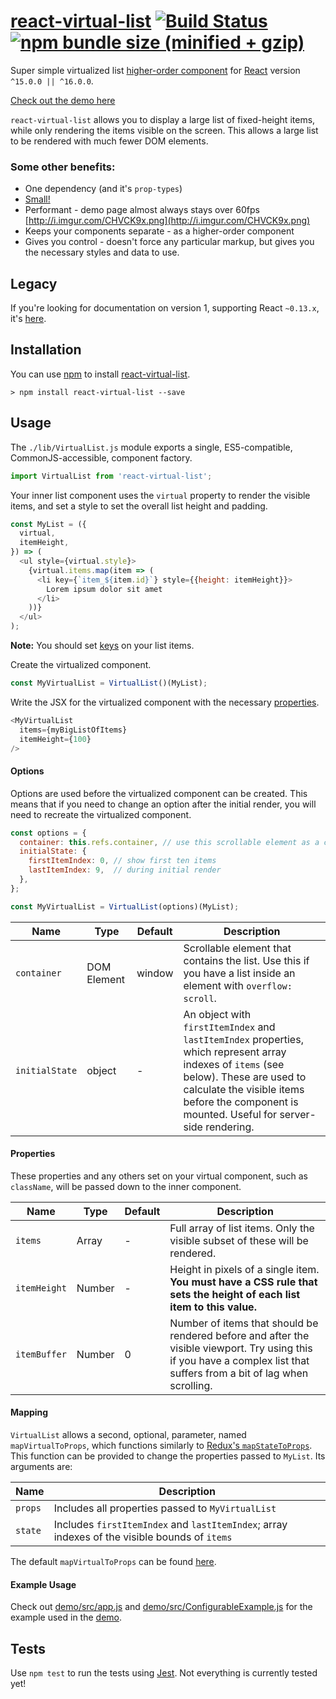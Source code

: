 # [react-virtual-list](http://developerdizzle.github.io/react-virtual-list/) [![Build Status](https://travis-ci.org/developerdizzle/react-virtual-list.svg?branch=master)](https://travis-ci.org/developerdizzle/react-virtual-list) [![npm bundle size (minified + gzip)](https://img.shields.io/bundlephobia/minzip/react.svg)](https://bundlephobia.com/result?p=react-virtual-list)


Super simple virtualized list [higher-order component](https://facebook.github.io/react/docs/higher-order-components.html) for [React](https://github.com/facebook/react) version `^15.0.0 || ^16.0.0`.

[Check out the demo here](http://developerdizzle.github.io/react-virtual-list)

`react-virtual-list` allows you to display a large list of fixed-height items, while only rendering the items visible on the screen.  This allows a large list to be rendered with much fewer DOM elements.

### Some other benefits:
* One dependency (and it's `prop-types`)
* [Small!](https://bundlephobia.com/result?p=react-virtual-list)
* Performant - demo page almost always stays over 60fps [http://i.imgur.com/CHVCK9x.png](http://i.imgur.com/CHVCK9x.png)
* Keeps your components separate - as a higher-order component
* Gives you control - doesn't force any particular markup, but gives you the necessary styles and data to use.

## Legacy

If you're looking for documentation on version 1, supporting React `~0.13.x`, it's [here](README.v1.md).

## Installation

You can use [npm](https://npmjs.org) to install [react-virtual-list](https://www.npmjs.com/package/react-virtual-list).

```console
> npm install react-virtual-list --save
```

## Usage

The `./lib/VirtualList.js` module exports a single, ES5-compatible, CommonJS-accessible, component factory.

```js
import VirtualList from 'react-virtual-list';
```

Your inner list component uses the `virtual` property to render the visible items, and set a style to set the overall list height and padding.

```js
const MyList = ({
  virtual,
  itemHeight,
}) => (
  <ul style={virtual.style}>
    {virtual.items.map(item => (
      <li key={`item_${item.id}`} style={{height: itemHeight}}>
        Lorem ipsum dolor sit amet
      </li>
    ))}
  </ul>
);
```

**Note:** You should set [keys](https://facebook.github.io/react/docs/lists-and-keys.html) on your list items.

Create the virtualized component.

```js
const MyVirtualList = VirtualList()(MyList);
```

Write the JSX for the virtualized component with the necessary [properties](#properties).

```js
<MyVirtualList
  items={myBigListOfItems}
  itemHeight={100}
/>
```

#### Options

Options are used before the virtualized component can be created.  This means that if you need to change an option after the initial render, you will need to recreate the virtualized component.

```js
const options = {
  container: this.refs.container, // use this scrollable element as a container
  initialState: {
    firstItemIndex: 0, // show first ten items
    lastItemIndex: 9,  // during initial render
  },
};

const MyVirtualList = VirtualList(options)(MyList);
```

Name | Type | Default | Description
--- | --- | --- | ---
`container` | DOM Element | window | Scrollable element that contains the list.  Use this if you have a list inside an element with `overflow: scroll`.
`initialState` | object | - | An object with `firstItemIndex` and `lastItemIndex` properties, which represent array indexes of `items` (see below).  These are used to calculate the visible items before the component is mounted.  Useful for server-side rendering.

#### Properties

These properties and any others set on your virtual component, such as `className`, will be passed down to the inner component.

Name | Type | Default | Description
--- | --- | --- | ---
`items` | Array | - | Full array of list items.  Only the visible subset of these will be rendered.
`itemHeight` | Number | - | Height in pixels of a single item.  **You must have a CSS rule that sets the height of each list item to this value.**
`itemBuffer` | Number | 0 | Number of items that should be rendered before and after the visible viewport.  Try using this if you have a complex list that suffers from a bit of lag when scrolling.

#### Mapping

`VirtualList` allows a second, optional, parameter, named `mapVirtualToProps`, which functions similarly to [Redux's `mapStateToProps`](https://github.com/reactjs/react-redux/blob/master/docs/api.md#connectmapstatetoprops-mapdispatchtoprops-mergeprops-options).  This function can be provided to change the properties passed to `MyList`.  Its arguments are:

Name | Description
--- | ---
`props` | Includes all properties passed to `MyVirtualList`
`state` | Includes `firstItemIndex` and `lastItemIndex`; array indexes of the visible bounds of `items`

The default `mapVirtualToProps` can be found [here](/src/utils/defaultMapVirtualToProps.js).

#### Example Usage

Check out [demo/src/app.js](demo/src/app.js) and [demo/src/ConfigurableExample.js](demo/src/ConfigurableExample.js) for the example used in the [demo](http://developerdizzle.github.io/react-virtual-list).

## Tests

Use `npm test` to run the tests using [Jest](https://github.com/facebook/jest).  Not everything is currently tested yet!
